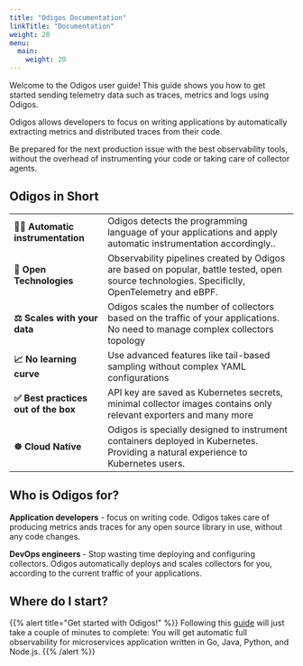 ```yaml
---
title: "Odigos Documentation"
linkTitle: "Documentation"
weight: 20
menu:
  main:
    weight: 20
---
```


Welcome to the Odigos user guide! This guide shows you how to get started sending telemetry data such as traces, metrics and logs using Odigos.

Odigos allows developers to focus on writing applications by automatically extracting metrics and distributed traces from their code.

Be prepared for the next production issue with the best observability tools, without the
overhead of instrumenting your code or taking care of collector agents.

## Odigos in Short

|                                      |                                                                                                                                               |
| ------------------------------------ | --------------------------------------------------------------------------------------------------------------------------------------------- |
| **🧑‍💻 Automatic instrumentation**     | Odigos detects the programming language of your applications and apply automatic instrumentation accordingly..                                |
| **📖 Open Technologies**             | Observability pipelines created by Odigos are based on popular, battle tested, open source technologies. Specificlly, OpenTelemetry and eBPF. |
| **⚖️ Scales with your data**         | Odigos scales the number of collectors based on the traffic of your applications. No need to manage complex collectors topology               |
| **📈 No learning curve**             | Use advanced features like tail-based sampling without complex YAML configurations                                                            |
| **✅ Best practices out of the box** | API key are saved as Kubernetes secrets, minimal collector images contains only relevant exporters and many more                              |
| **☸️ Cloud Native**                  | Odigos is specially designed to instrument containers deployed in Kubernetes. Providing a natural experience to Kubernetes users.             |

## Who is Odigos for?

**Application developers** - focus on writing code. Odigos takes care of producing metrics ands traces for any open source library in use, without any code changes.

**DevOps engineers** - Stop wasting time deploying and configuring collectors. Odigos automatically deploys and scales collectors for you, according to the current traffic of your applications.

## Where do I start?

{{% alert title="Get started with Odigos!" %}}
Following this [guide](getting-started/) will just take a couple of minutes to complete:
You will get automatic full observability for microservices application written in Go, Java, Python, and Node.js.
{{% /alert %}}
